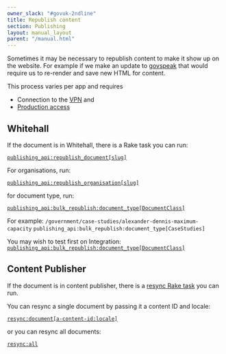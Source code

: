 ```yaml
---
owner_slack: "#govuk-2ndline"
title: Republish content
section: Publishing
layout: manual_layout
parent: "/manual.html"
---
```


Sometimes it may be necessary to republish content to make it show up on the website. For example if we make an update to [govspeak][govspeak-repo] that would require us to re-render and save new HTML for content.

This process varies per app and requires

- Connection to the [VPN][vpn] and
- [Production access][production-access]

## Whitehall

If the document is in Whitehall, there is a Rake task you can run:

[`publishing_api:republish_document[slug]`][republish-whitehall-doc-jenkins]

For organisations, run:

[`publishing_api:republish_organisation[slug]`][republish-whitehall-org-jenkins]

for document type, run:

[`publishing_api:bulk_republish:document_type[DocumentClass]`][republish-whitehall-document-type-jenkins]

For example:
`/government/case-studies/alexander-dennis-maximum-capacity`
`publishing_api:bulk_republish:document_type[CaseStudies]`

You may wish to test first on Integration:
[`publishing_api:bulk_republish:document_type[DocumentClass]`][republish-whitehall-document-type-jenkins-integration]

## Content Publisher

If the document is in content publisher, there is a [resync Rake task][resync-rake-task] you can run.

You can resync a single document by passing it a content ID and locale:

[`resync:document[a-content-id:locale]`][resync-single-jenkins]

or you can resync all documents:

[`resync:all`][resync-all-jenkins]

[govspeak-repo]: https://github.com/alphagov/govspeak/
[resync-rake-task]: https://github.com/alphagov/content-publisher/blob/master/lib/tasks/resync.rake
[resync-single-jenkins]: https://deploy.blue.production.govuk.digital/job/run-rake-task/parambuild/?TARGET_APPLICATION=content-publisher&MACHINE_CLASS=backend&RAKE_TASK=resync:document[a-content-id:locale]
[resync-all-jenkins]: https://deploy.blue.production.govuk.digital/job/run-rake-task/parambuild/?TARGET_APPLICATION=content-publisher&MACHINE_CLASS=backend&RAKE_TASK=resync:all
[republish-whitehall-doc-jenkins]: https://deploy.blue.production.govuk.digital/job/run-rake-task/parambuild/?TARGET_APPLICATION=whitehall&MACHINE_CLASS=whitehall_backend&RAKE_TASK=publishing_api:republish_document[slug]
[republish-whitehall-org-jenkins]: https://deploy.blue.production.govuk.digital/job/run-rake-task/parambuild/?TARGET_APPLICATION=whitehall&MACHINE_CLASS=whitehall_backend&RAKE_TASK=publishing_api:republish_organisation[slug]
[republish-whitehall-document-type-jenkins]: https://deploy.blue.production.govuk.digital/job/run-rake-task/parambuild/?TARGET_APPLICATION=whitehall&MACHINE_CLASS=whitehall_backend&RAKE_TASK=publishing_api:bulk_republish:document_type[DocumentClass]
[vpn]:https://docs.publishing.service.gov.uk/manual/vpn.html
[republish-whitehall-document-type-jenkins-integration]:https://deploy.integration.publishing.service.gov.uk/job/run-rake-task/parambuild/?TARGET_APPLICATION=whitehall&MACHINE_CLASS=whitehall_backend&RAKE_TASK=publishing_api:bulk_republish:document_type[DocumentClass]
[production-access]:https://docs.publishing.service.gov.uk/manual/rules-for-getting-production-access.html
